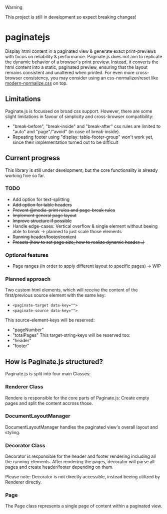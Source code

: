 > [!WARNING]
> This project is still in development so expect breaking changes!

# paginatejs
Display html content in a paginated view & generate exact print-previews with focus on reliability & performance. Paginate.js does not aim to replicate the dynamic behavior of a browser's print preview. Instead, it converts the html content into a static, paginated preview, ensuring that the layout remains consistent and unaltered when printed. For even more cross-browser consistency, you may consider using an css-normalizer/reset like [modern-normalize.css](https://github.com/sindresorhus/modern-normalize) on top.

## Limitations
Paginate.js is focussed on broad css support. However, there are some slight limitations in favour of simplicity and cross-browser compatibility:
- "break-before", "break-inside" and "break-after" css rules are limited to "auto" and "page"/"avoid" (in case of break-inside).
- Repeating footer using "display: table-footer-group" won't work yet, since their implementation turned out to be difficult

## Current progress
This library is still under development, but the core functionality is already working fine so far.

### TODO
- Add option for text-splitting
- ~~Add option for table headers~~
- ~~Prevent @media-print rules and page-break rules~~
- ~~Implement general page layout~~
- ~~Improve structure if possible~~
- Handle edge-cases: Vertical overflow & single element without beeing able to break -> planned to just scale those elements
- ~~Running header/footer/content~~
- ~~Presets (how to set page size, how to realize dynamic header...)~~

### Optional features
- Page ranges (in order to apply different layout to specific pages) -> WIP

### Planned approach
Two custom html elements, which will receive the content of the first/previous source element with the same key:

- `<paginate-target data-key=""> `
- `<paginate-source data-key="">`

This source-element-keys will be reserved: 
- "pageNumber"
- "totalPages"
This target-string-keys will be reserved too:
- "header"
- "footer"

## How is Paginate.js structured?

Paginate.js is split into four main Classes:

### Renderer Class

Rendere is responsible for the core parts of Paginate.js: Create empty pages and split the content accross those.

### DocumentLayoutManager

DocumentLayoutManager handles the paginated view's overall layout and styling.

### Decorator Class

Decorator is responsible for the header and footer rendering including all the running-elements. After rendering the pages, decorator will parse all pages and create header/footer depending on them.

Please note: Decorator is not directly accessible, instead beeing utilized by Renderer directly.

### Page

The Page class represents a single page of content within a paginated view.
